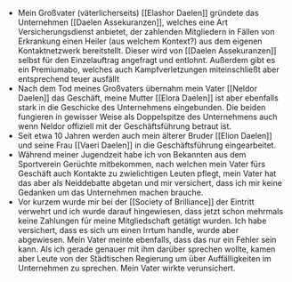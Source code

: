 - Mein Großvater (väterlicherseits) [[Elashor Daelen]] gründete das Unternehmen [[Daelen Assekuranzen]], welches eine Art Versicherungsdienst anbietet, der zahlenden Mitgliedern in Fällen von Erkrankung einen Heiler (aus welchem Kontext?) aus dem eigenen Kontaktnetzwerk bereitstellt. Dieser wird von [[Daelen Assekuranzen]] selbst für den Einzelauftrag angefragt und entlohnt. Außerdem gibt es ein Premiumabo, welches auch Kampfverletzungen miteinschließt aber entsprechend teuer ausfällt 
- Nach dem Tod meines Großvaters übernahm mein Vater [[Neldor Daelen]] das Geschäft, meine Mutter [[Elora Daelen]] ist aber ebenfalls stark in die Geschicke des Unternehmens eingebunden. Die beiden fungieren in gewisser Weise als Doppelspitze des Unternehmens auch wenn Neldor offiziell mit der Geschäftsführung betraut ist. 
- Seit etwa 10 Jahren werden auch mein älterer Bruder [[Elion Daelen]] und seine Frau [[Vaeri Daelen]] in die Geschäftsführung eingearbeitet.  
- Während meiner Jugendzeit habe ich von Bekannten aus dem Sportverein Gerüchte mitbekommen, nach welchen mein Vater fürs Geschäft auch Kontakte zu zwielichtigen Leuten pflegt, mein Vater hat das aber als Neiddebatte abgetan und mir versichert, dass ich mir keine Gedanken um das Unternehmen machen brauche. 
- Vor kurzem wurde mir bei der [[Society of Brilliance]] der Eintritt verwehrt und ich wurde darauf hingewiesen, dass jetzt schon mehrmals keine Zahlungen für meine Mitgliedschaft getätigt wurden. Ich habe versichert, dass es sich um einen Irrtum handle, wurde aber abgewiesen. Mein Vater meinte ebenfalls, dass das nur ein Fehler sein kann. Als ich gerade genauer mit ihm darüber sprechen wollte, kamen aber Leute von der Städtischen Regierung um über Auffälligkeiten im Unternehmen zu sprechen. Mein Vater wirkte verunsichert.